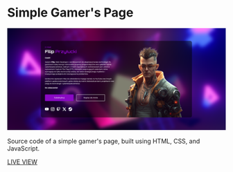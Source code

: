 # Simple Gamer's Page

![Project Preview](https://github.com/przylucki/Land1ng-Fag3-4-Pro-Gam3r/blob/main/media/page-screen.png)

Source code of a simple gamer's page, built using HTML, CSS, and JavaScript.

[LIVE VIEW](https://przylucki.github.io/Land1ng-Fag3-4-Pro-Gam3r)
